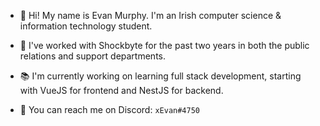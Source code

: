
- 👋 Hi! My name is Evan Murphy. I'm an Irish computer science & information technology student.

- 💼 I've worked with Shockbyte for the past two years in both the public relations and support departments.

- 📚 I'm currently working on learning full stack development, starting with VueJS for frontend and NestJS for backend.

- 🔔 You can reach me on Discord: `xEvan#4750`
